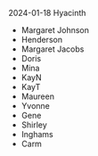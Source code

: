 2024-01-18 Hyacinth


* Margaret Johnson
* Henderson
* Margaret Jacobs
* Doris
* Mina
* KayN
* KayT
* Maureen
* Yvonne
* Gene
* Shirley
* Inghams
* Carm
